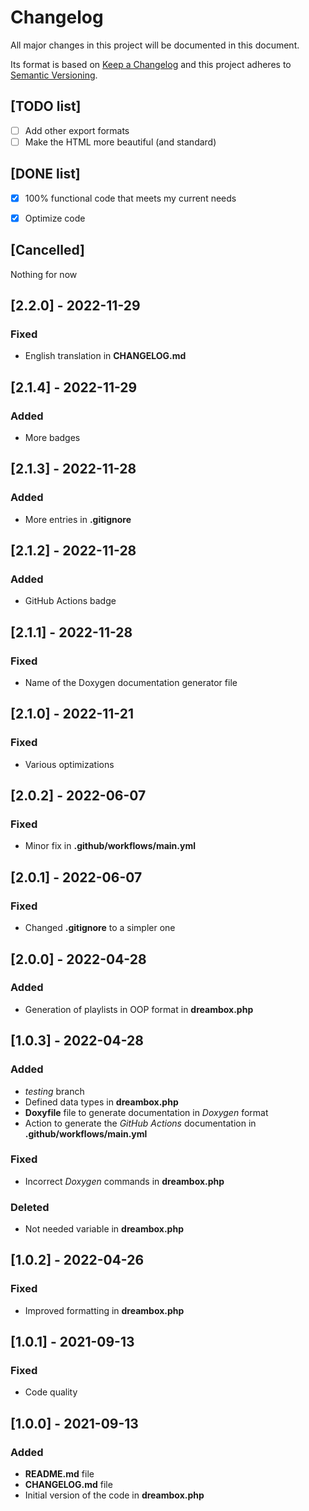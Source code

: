 # Changelog
All major changes in this project will be documented in this document.

Its format is based on [Keep a Changelog](https://keepachangelog.com/en/1.0.0/) and this project adheres to [Semantic Versioning](https://semver.org/spec/v2.0.0.html).

## [TODO list]
- [ ] Add other export formats
- [ ] Make the HTML more beautiful (and standard)

## [DONE list]
- [x] 100% functional code that meets my current needs
- [x] Optimize code


## [Cancelled]
Nothing for now

## [2.2.0] - 2022-11-29
### Fixed
- English translation in **CHANGELOG.md**

## [2.1.4] - 2022-11-29
### Added
- More badges

## [2.1.3] - 2022-11-28
### Added
- More entries in **.gitignore**

## [2.1.2] - 2022-11-28
### Added
- GitHub Actions badge

## [2.1.1] - 2022-11-28
### Fixed
- Name of the Doxygen documentation generator file

## [2.1.0] - 2022-11-21
### Fixed
- Various optimizations

## [2.0.2] - 2022-06-07
### Fixed
- Minor fix in **.github/workflows/main.yml**

## [2.0.1] - 2022-06-07
### Fixed
- Changed **.gitignore** to a simpler one

## [2.0.0] - 2022-04-28
### Added
- Generation of playlists in OOP format in **dreambox.php**

## [1.0.3] - 2022-04-28
### Added
- *testing* branch
- Defined data types in **dreambox.php**
- **Doxyfile** file to generate documentation in *Doxygen* format
- Action to generate the *GitHub Actions* documentation in **.github/workflows/main.yml**

### Fixed
- Incorrect *Doxygen* commands in **dreambox.php**

### Deleted
- Not needed variable in **dreambox.php**

## [1.0.2] - 2022-04-26
### Fixed
- Improved formatting in **dreambox.php**

## [1.0.1] - 2021-09-13
### Fixed
- Code quality

## [1.0.0] - 2021-09-13
### Added
- **README.md** file
- **CHANGELOG.md** file
- Initial version of the code in **dreambox.php**
